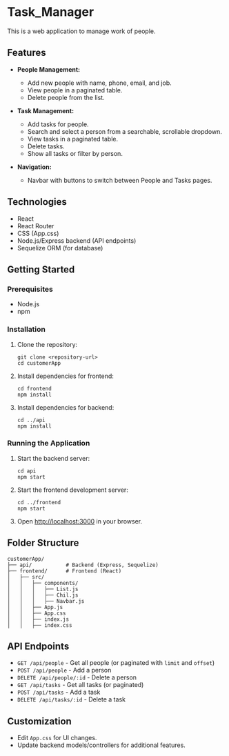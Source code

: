 # Task_Manager
This is a web application to manage work of people.

## Features

- **People Management:**  
  - Add new people with name, phone, email, and job.
  - View people in a paginated table.
  - Delete people from the list.

- **Task Management:**  
  - Add tasks for people.
  - Search and select a person from a searchable, scrollable dropdown.
  - View tasks in a paginated table.
  - Delete tasks.
  - Show all tasks or filter by person.

- **Navigation:**  
  - Navbar with buttons to switch between People and Tasks pages.

## Technologies

- React
- React Router
- CSS (App.css)
- Node.js/Express backend (API endpoints)
- Sequelize ORM (for database)

## Getting Started

### Prerequisites

- Node.js
- npm

### Installation

1. Clone the repository:
    ```
    git clone <repository-url>
    cd customerApp
    ```

2. Install dependencies for frontend:
    ```
    cd frontend
    npm install
    ```

3. Install dependencies for backend:
    ```
    cd ../api
    npm install
    ```

### Running the Application

1. Start the backend server:
    ```
    cd api
    npm start
    ```

2. Start the frontend development server:
    ```
    cd ../frontend
    npm start
    ```

3. Open [http://localhost:3000](http://localhost:3000) in your browser.

## Folder Structure

```
customerApp/
├── api/           # Backend (Express, Sequelize)
├── frontend/      # Frontend (React)
│   ├── src/
│   │   ├── components/
│   │   │   ├── List.js
│   │   │   ├── Chil.js
│   │   │   ├── Navbar.js
│   │   ├── App.js
│   │   ├── App.css
│   │   ├── index.js
│   │   ├── index.css
```

## API Endpoints

- `GET /api/people` - Get all people (or paginated with `limit` and `offset`)
- `POST /api/people` - Add a person
- `DELETE /api/people/:id` - Delete a person
- `GET /api/tasks` - Get all tasks (or paginated)
- `POST /api/tasks` - Add a task
- `DELETE /api/tasks/:id` - Delete a task

## Customization

- Edit `App.css` for UI changes.
- Update backend models/controllers for additional features.